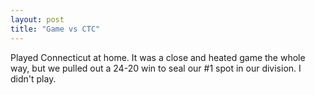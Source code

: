 ```yaml
---
layout: post
title: "Game vs CTC"
---
```


Played Connecticut at home. It was a close and heated game the whole way, but we pulled out a 24-20 win to seal our #1 spot in our division. I didn't play.
